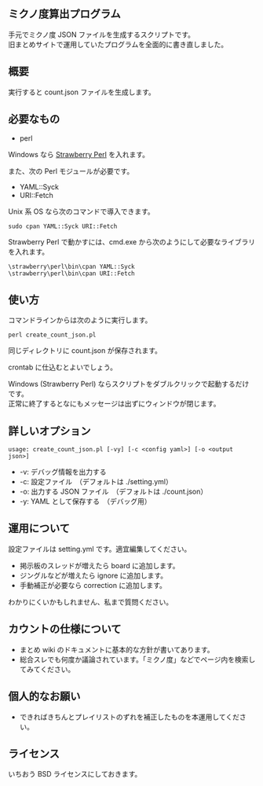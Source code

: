 ミクノ度算出プログラム
------------------

手元でミクノ度 JSON ファイルを生成するスクリプトです。  
旧まとめサイトで運用していたプログラムを全面的に書き直しました。

概要
---

実行すると count.json ファイルを生成します。

必要なもの
--------

* perl

Windows なら [Strawberry Perl](http://strawberryperl.com/) を入れます。

また、次の Perl モジュールが必要です。

* YAML::Syck
* URI::Fetch

Unix 系 OS なら次のコマンドで導入できます。

	sudo cpan YAML::Syck URI::Fetch

Strawberry Perl で動かすには、cmd.exe から次のようにして必要なライブラリを入れます。

	\strawberry\perl\bin\cpan YAML::Syck
	\strawberry\perl\bin\cpan URI::Fetch

使い方
-----

コマンドラインからは次のように実行します。

	perl create_count_json.pl

同じディレクトリに count.json が保存されます。

crontab に仕込むとよいでしょう。

Windows (Strawberry Perl) ならスクリプトをダブルクリックで起動するだけです。  
正常に終了するとなにもメッセージは出ずにウィンドウが閉じます。

詳しいオプション
-------------

	usage: create_count_json.pl [-vy] [-c <config yaml>] [-o <output json>]

* -v: デバッグ情報を出力する
* -c: 設定ファイル　（デフォルトは ./setting.yml）
* -o: 出力する JSON ファイル　（デフォルトは ./count.json）
* -y: YAML として保存する　（デバッグ用）

運用について
----------

設定ファイルは setting.yml です。適宜編集してください。

* 掲示板のスレッドが増えたら board に追加します。
* ジングルなどが増えたら ignore に追加します。
* 手動補正が必要なら correction に追加します。

わかりにくいかもしれません、私まで質問ください。

カウントの仕様について
------------------

* まとめ wiki のドキュメントに基本的な方針が書いてあります。
* 総合スレでも何度か議論されています。「ミクノ度」などでページ内を検索してみてください。

個人的なお願い
------------

* できればきちんとプレイリストのずれを補正したものを本運用してください。

ライセンス
--------

いちおう BSD ライセンスにしておきます。